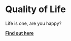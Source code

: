 # Quality of Life

Life is one, are you happy?

**[Find out here](http://afranceschetti.github.io/quality-of-life)**
